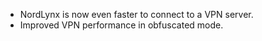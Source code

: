 * NordLynx is now even faster to connect to a VPN server.
* Improved VPN performance in obfuscated mode.
